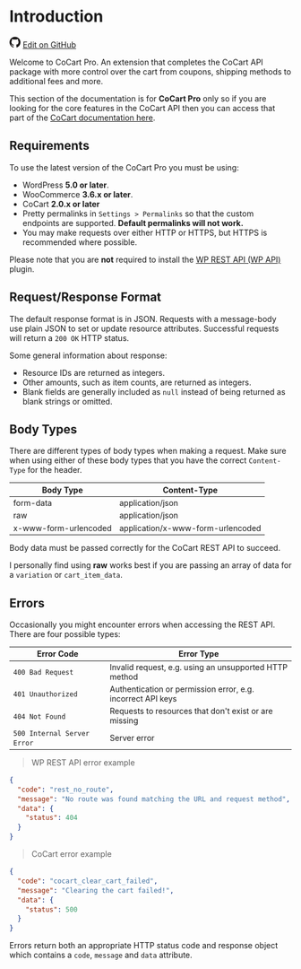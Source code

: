 # Introduction #

<img src="images/github.svg" width="20" height="20" alt="GitHub Mark Logo"> [Edit on GitHub](https://github.com/co-cart/co-cart-docs/blob/master/source/includes/cocart-v1/pro/_introduction.md)

Welcome to CoCart Pro. An extension that completes the CoCart API package with more control over the cart from coupons, shipping methods to additional fees and more.

This section of the documentation is for **CoCart Pro** only so if you are looking for the core features in the CoCart API then you can access that part of the [CoCart documentation here](index.html).

## Requirements ##

To use the latest version of the CoCart Pro you must be using:

* WordPress **5.0 or later**.
* WooCommerce **3.6.x or later**.
* CoCart **2.0.x or later**
* Pretty permalinks in `Settings > Permalinks` so that the custom endpoints are supported. **Default permalinks will not work.**
* You may make requests over either HTTP or HTTPS, but HTTPS is recommended where possible.

<aside class="notice">
  Please note that you are <strong>not</strong> required to install the <a href="https://wordpress.org/plugins/rest-api/">WP REST API (WP API)</a> plugin.
</aside>

## Request/Response Format ##

The default response format is in JSON. Requests with a message-body use plain JSON to set or update resource attributes. Successful requests will return a `200 OK` HTTP status.

Some general information about response:

* Resource IDs are returned as integers.
* Other amounts, such as item counts, are returned as integers.
* Blank fields are generally included as `null` instead of being returned as blank strings or omitted.

## Body Types ##

There are different types of body types when making a request. Make sure when using either of these body types that you have the correct `Content-Type` for the header.

| Body Type             | Content-Type                      |
| --------------------- | --------------------------------- |
| form-data             | application/json                  |
| raw                   | application/json                  |
| x-www-form-urlencoded | application/x-www-form-urlencoded |

<aside class="notice">
  Body data must be passed correctly for the CoCart REST API to succeed.
</aside>

I personally find using **raw** works best if you are passing an array of data for a `variation` or `cart_item_data`.

## Errors ##

Occasionally you might encounter errors when accessing the REST API. There are four possible types:

| Error Code | Error Type |
|------------|------------|
| `400 Bad Request` | Invalid request, e.g. using an unsupported HTTP method |
| `401 Unauthorized` | Authentication or permission error, e.g. incorrect API keys |
| `404 Not Found` | Requests to resources that don't exist or are missing |
| `500 Internal Server Error` | Server error |

> WP REST API error example

```json
{
  "code": "rest_no_route",
  "message": "No route was found matching the URL and request method",
  "data": {
    "status": 404
  }
}
```

> CoCart error example

```json
{
  "code": "cocart_clear_cart_failed",
  "message": "Clearing the cart failed!",
  "data": {
    "status": 500
  }
}
```

Errors return both an appropriate HTTP status code and response object which contains a `code`, `message` and `data` attribute.

